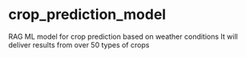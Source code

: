 # crop_prediction_model
RAG ML model for crop prediction based on weather conditions
It will deliver results from over 50 types of crops
